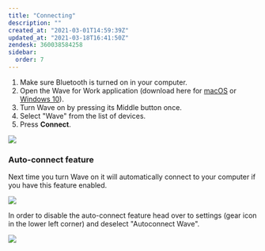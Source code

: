 ```yaml
---
title: "Connecting"
description: ""
created_at: "2021-03-01T14:59:39Z"
updated_at: "2021-03-18T16:41:50Z"
zendesk: 360038584258
sidebar:
  order: 7
---
```


1. Make sure Bluetooth is turned on in your computer.
2. Open the Wave for Work application (download here for [macOS](https://github.com/genkiinstruments/releases/releases/download/wave_for_work/Wave_for_Work_mac.zip) or [Windows 10](https://github.com/genkiinstruments/releases/releases/download/wave_for_work/Wave_for_Work_win.exe)).
3. Turn Wave on by pressing its Middle button once.
4. Select "Wave" from the list of devices.
5. Press **Connect**.

![](/images/article_360018164158_image_0.png)

### Auto-connect feature
Next time you turn Wave on it will automatically connect to your computer if you have this feature enabled.

![](/images/article_360018164158_image_1.png)

In order to disable the auto-connect feature head over to settings (gear icon in the lower left corner) and deselect "Autoconnect Wave".

![](/images/article_360018164158_image_2.png)
